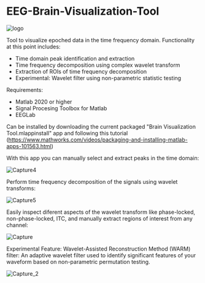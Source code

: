 # EEG-Brain-Visualization-Tool
![logo](https://github.com/ortizo-117/Brain-Visualization-Tool/assets/71515296/7f33a48d-122b-4e8b-837b-eb85488261e5)

Tool to visualize epoched data in the time frequency domain. Functionality at this point includes:
-  Time domain peak identification and extraction
-  Time frequency decomposition using complex wavelet transform
-  Extraction of ROIs of time frequency decomposition 
-  Experimental: Wavelet filter using non-parametric statistic testing

Requirements:
- Matlab 2020 or higher
- Signal Procesing Toolbox for Matlab
- EEGLab


Can be installed by downloading the current packaged "Brain Visualization Tool.mlappinstall" app and following this tutorial (https://www.mathworks.com/videos/packaging-and-installing-matlab-apps-101563.html)

With this app you can manually select and extract peaks in the time domain:

![Capture4](https://github.com/ortizo-117/Brain-Visualization-Tool/assets/71515296/704f0862-5d7e-406d-bc15-8b434f266e70)


Perform time frequency decomposition of the signals using wavelet transforms:

![Capture5](https://github.com/ortizo-117/Brain-Visualization-Tool/assets/71515296/cb56e676-5ed2-42d8-9c75-5385f44bc81c)


Easily inspect diferent aspects of the wavelet transform like phase-locked, non-phase-locked, ITC, and manually extract regions of interest from any channel:

![Capture](https://github.com/ortizo-117/EEG-Brain-Visualization-Tool/assets/71515296/074bfe2a-cd70-4880-968e-a8d49676ea93)

Experimental Feature: Wavelet-Assisted Reconstruction Method (WARM) filter: An adaptive wavelet filter used to identify significant features of your waveform based on non-parametric permutation testing.

![Capture_2](https://github.com/ortizo-117/EEG-Brain-Visualization-Tool/assets/71515296/2e01831f-f3f2-423b-afdd-a0cda9f381f1)
